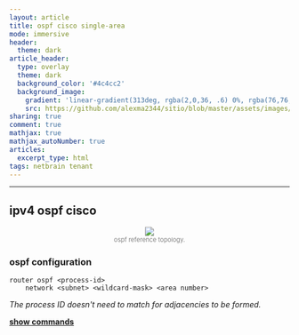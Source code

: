 ```yaml
---
layout: article
title: ospf cisco single-area
mode: immersive
header:
  theme: dark
article_header:
  type: overlay
  theme: dark
  background_color: '#4c4cc2'
  background_image:
    gradient: 'linear-gradient(313deg, rgba(2,0,36, .6) 0%, rgba(76,76,194, .6) 47%, rgba(0,212,255, .6) 100%)'
    src: https://github.com/alexma2344/sitio/blob/master/assets/images/rainbows.jpg?raw=true"
sharing: true
comment: true
mathjax: true
mathjax_autoNumber: true
articles:
  excerpt_type: html
tags: netbrain tenant
---
```


<!--more-->

---

## ipv4 ospf cisco

<center><img src="https://github.com/alexma2344/sitio/blob/master/assets/images/ospf-ref-topo.jpg?raw=true"></center>
<div style="text-align: center;">
    <span style="font-size:11px; color:grey">
        ospf reference topology.
    </span>
</div>


### ospf configuration

	router ospf <process-id>
		network <subnet> <wildcard-mask> <area number>

*The process ID doesn't need to match for adjacencies to be formed.*


[**show commands**](https://www.cisco.com/c/en/us/td/docs/ios-xml/ios/iproute_ospf/command/iro-cr-book/ospf-s1.html)


